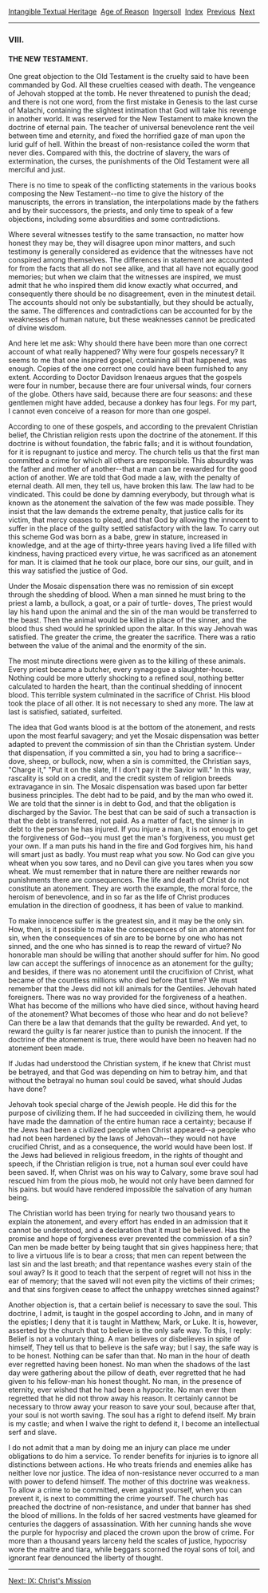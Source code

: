 [Intangible Textual Heritage](../../../index)  [Age of
Reason](../../index)  [Ingersoll](../index)  [Index](index) 
[Previous](i0132)  [Next](i0134) 

------------------------------------------------------------------------

### VIII.

#### THE NEW TESTAMENT.

One great objection to the Old Testament is the cruelty said to have
been commanded by God. All these cruelties ceased with death. The
vengeance of Jehovah stopped at the tomb. He never threatened to punish
the dead; and there is not one word, from the first mistake in Genesis
to the last curse of Malachi, containing the slightest intimation that
God will take his revenge in another world. It was reserved for the New
Testament to make known the doctrine of eternal pain. The teacher of
universal benevolence rent the veil between time and eternity, and fixed
the horrified gaze of man upon the lurid gulf of hell. Within the breast
of non-resistance coiled the worm that never dies. Compared with this,
the doctrine of slavery, the wars of extermination, the curses, the
punishments of the Old Testament were all merciful and just.

There is no time to speak of the conflicting statements in the various
books composing the New Testament--no time to give the history of the
manuscripts, the errors in translation, the interpolations made by the
fathers and by their successors, the priests, and only time to speak of
a few objections, including some absurdities and some contradictions.

Where several witnesses testify to the same transaction, no matter how
honest they may be, they will disagree upon minor matters, and such
testimony is generally considered as evidence that the witnesses have
not conspired among themselves. The differences in statement are
accounted for from the facts that all do not see alike, and that all
have not equally good memories; but when we claim that the witnesses are
inspired, we must admit that he who inspired them did know exactly what
occurred, and consequently there should be no disagreement, even in the
minutest detail. The accounts should not only be substantially, but they
should be actually, the same. The differences and contradictions can be
accounted for by the weaknesses of human nature, but these weaknesses
cannot be predicated of divine wisdom.

And here let me ask: Why should there have been more than one correct
account of what really happened? Why were four gospels necessary? It
seems to me that one inspired gospel, containing all that happened, was
enough. Copies of the one correct one could have been furnished to any
extent. According to Doctor Davidson Irenaeus argues that the gospels
were four in number, because there are four universal winds, four
corners of the globe. Others have said, because there are four seasons:
and these gentlemen might have added, because a donkey has four legs.
For my part, I cannot even conceive of a reason for more than one
gospel.

According to one of these gospels, and according to the prevalent
Christian belief, the Christian religion rests upon the doctrine of the
atonement. If this doctrine is without foundation, the fabric falls; and
it is without foundation, for it is repugnant to justice and mercy. The
church tells us that the first man committed a crime for which all
others are responsible. This absurdity was the father and mother of
another--that a man can be rewarded for the good action of another. We
are told that God made a law, with the penalty of eternal death. All
men, they tell us, have broken this law. The law had to be vindicated.
This could be done by damning everybody, but through what is known as
the atonement the salvation of the few was made possible. They insist
that the law demands the extreme penalty, that justice calls for its
victim, that mercy ceases to plead, and that God by allowing the
innocent to suffer in the place of the guilty settled satisfactory with
the law. To carry out this scheme God was born as a babe, grew in
stature, increased in knowledge, and at the age of thirty-three years
having lived a life filled with kindness, having practiced every virtue,
he was sacrificed as an atonement for man. It is claimed that he took
our place, bore our sins, our guilt, and in this way satisfied the
justice of God.

Under the Mosaic dispensation there was no remission of sin except
through the shedding of blood. When a man sinned he must bring to the
priest a lamb, a bullock, a goat, or a pair of turtle- doves, The priest
would lay his hand upon the animal and the sin of the man would be
transferred to the beast. Then the animal would be killed in place of
the sinner, and the blood thus shed would he sprinkled upon the altar.
In this way Jehovah was satisfied. The greater the crime, the greater
the sacrifice. There was a ratio between the value of the animal and the
enormity of the sin.

The most minute directions were given as to the killing of these
animals. Every priest became a butcher, every synagogue a
slaughter-house. Nothing could be more utterly shocking to a refined
soul, nothing better calculated to harden the heart, than the continual
shedding of innocent blood. This terrible system culminated in the
sacrifice of Christ. His blood took the place of all other. It is not
necessary to shed any more. The law at last is satisfied, satiated,
surfeited.

The idea that God wants blood is at the bottom of the atonement, and
rests upon the most fearful savagery; and yet the Mosaic dispensation
was better adapted to prevent the commission of sin than the Christian
system. Under that dispensation, if you committed a sin, you had to
bring a sacrifice--dove, sheep, or bullock, now, when a sin is
committed, the Christian says, "Charge it," "Put it on the slate, If I
don't pay it the Savior will." In this way, rascality is sold on a
credit, and the credit system of religion breeds extravagance in sin.
The Mosaic dispensation was based upon far better business principles.
The debt had to be paid, and by the man who owed it. We are told that
the sinner is in debt to God, and that the obligation is discharged by
the Savior. The best that can be said of such a transaction is that the
debt is transferred, not paid. As a matter of fact, the sinner is in
debt to the person he has injured. If you injure a man, it is not enough
to get the forgiveness of God--you must get the man's forgiveness, you
must get your own. If a man puts his hand in the fire and God forgives
him, his hand will smart just as badly. You must reap what you sow. No
God can give you wheat when you sow tares, and no Devil can give you
tares when you sow wheat. We must remember that in nature there are
neither rewards nor punishments there are consequences. The life and
death of Christ do not constitute an atonement. They are worth the
example, the moral force, the heroism of benevolence, and in so far as
the life of Christ produces emulation in the direction of goodness, it
has been of value to mankind.

To make innocence suffer is the greatest sin, and it may be the only
sin. How, then, is it possible to make the consequences of sin an
atonement for sin, when the consequences of sin are to be borne by one
who has not sinned, and the one who has sinned is to reap the reward of
virtue? No honorable man should be willing that another should suffer
for him. No good law can accept the sufferings of innocence as an
atonement for the guilty; and besides, if there was no atonement until
the crucifixion of Christ, what became of the countless millions who
died before that time? We must remember that the Jews did not kill
animals for the Gentiles. Jehovah hated foreigners. There was no way
provided for the forgiveness of a heathen. What has become of the
millions who have died since, without having heard of the atonement?
What becomes of those who hear and do not believe? Can there be a law
that demands that the guilty be rewarded. And yet, to reward the guilty
is far nearer justice than to punish the innocent. If the doctrine of
the atonement is true, there would have been no heaven had no atonement
been made.

If Judas had understood the Christian system, if he knew that Christ
must be betrayed, and that God was depending on him to betray him, and
that without the betrayal no human soul could be saved, what should
Judas have done?

Jehovah took special charge of the Jewish people. He did this for the
purpose of civilizing them. If he had succeeded in civilizing them, he
would have made the damnation of the entire human race a certainty;
because if the Jews had been a civilized people when Christ appeared--a
people who had not been hardened by the laws of Jehovah--they would not
have crucified Christ, and as a consequence, the world would have been
lost. If the Jews had believed in religious freedom, in the rights of
thought and speech, if the Christian religion is true, not a human soul
ever could have been saved. If, when Christ was on his way to Calvary,
some brave soul had rescued him from the pious mob, he would not only
have been damned for his pains. but would have rendered impossible the
salvation of any human being.

The Christian world has been trying for nearly two thousand years to
explain the atonement, and every effort has ended in an admission that
it cannot be understood, and a declaration that it must be believed. Has
the promise and hope of forgiveness ever prevented the commission of a
sin? Can men be made better by being taught that sin gives happiness
here; that to live a virtuous life is to bear a cross; that men can
repent between the last sin and the last breath; and that repentance
washes every stain of the soul away? Is it good to teach that the
serpent of regret will not hiss in the ear of memory; that the saved
will not even pity the victims of their crimes; and that sins forgiven
cease to affect the unhappy wretches sinned against?

Another objection is, that a certain belief is necessary to save the
soul. This doctrine, I admit, is taught in the gospel according to John,
and in many of the epistles; I deny that it is taught in Matthew, Mark,
or Luke. It is, however, asserted by the church that to believe is the
only safe way. To this, I reply: Belief is not a voluntary thing. A man
believes or disbelieves in spite of himself, They tell us that to
believe is the safe way; but I say, the safe way is to be honest.
Nothing can be safer than that. No man in the hour of death ever
regretted having been honest. No man when the shadows of the last day
were gathering about the pillow of death, ever regretted that he had
given to his fellow-man his honest thought. No man, in the presence of
eternity, ever wished that he had been a hypocrite. No man ever then
regretted that he did not throw away his reason. It certainly cannot be
necessary to throw away your reason to save your soul, because after
that, your soul is not worth saving. The soul has a right to defend
itself. My brain is my castle; and when I waive the right to defend it,
I become an intellectual serf and slave.

I do not admit that a man by doing me an injury can place me under
obligations to do him a service. To render benefits for injuries is to
ignore all distinctions between actions. He who treats friends and
enemies alike has neither love nor justice. The idea of non-resistance
never occurred to a man with power to defend himself. The mother of this
doctrine was weakness. To allow a crime to be committed, even against
yourself, when you can prevent it, is next to committing the crime
yourself. The church has preached the doctrine of non-resistance, and
under that banner has shed the blood of millions. In the folds of her
sacred vestments have gleamed for centuries the daggers of
assassination. With her cunning hands she wove the purple for hypocrisy
and placed the crown upon the brow of crime. For more than a thousand
years larceny held the scales of justice, hypocrisy wore the maitre and
tiara, while beggars scorned the royal sons of toil, and ignorant fear
denounced the liberty of thought.

------------------------------------------------------------------------

[Next: IX: Christ's Mission](i0134)
